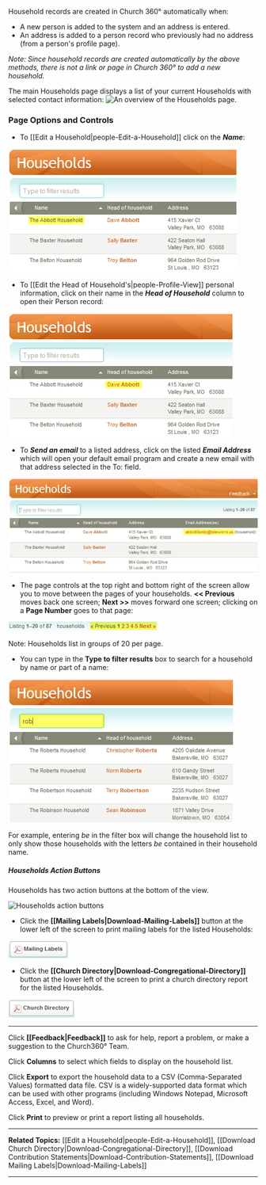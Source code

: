 Household records are created in Church 360° automatically when:

-   A new person is added to the system and an address is entered.
-   An address is added to a person record who previously had no address
    (from a person's profile page).

*Note: Since household records are created automatically by the above
methods, there is not a link or page in Church 360° to add a new
household.*

The main Households page displays a list of your current
Households with selected contact information: ![An overview of the
Households
page.](People_Households_01.JPG "An overview of the Households page.")

### Page Options and Controls

-   To [[Edit a Household|people-Edit-a-Household]] click on the
    ***Name***:

![Clicking a Name](People_Households_02.JPG "Clicking a Name")

-   To [[Edit the Head of Household's|people-Profile-View]] personal
    information, click on their name in the ***Head of Household***
    column to open their Person record:

![Head of Household](People_Households_03.JPG "Head of Household")

-   To ***Send an email*** to a listed address, click on the listed
    ***Email Address*** which will open your default email program and
    create a new email with that address selected in the To: field.

![Sending email](People_Households_04.JPG "Sending email")

-   The page controls at the top right and bottom right of the screen
    allow you to move between the pages of your households. **\<\<
    Previous** moves back one screen; **Next \>\>** moves forward one
    screen; clicking on a **Page Number** goes to that page:

![Page Controls](People_Households_05.JPG "Page Controls")

Note: Households list in groups of 20 per page.

-   You can type in the **Type to filter results** box to search for a
    household by name or part of a name:

![Search/Filtering](People_Households_06.JPG "Search/Filtering")

For example, entering *be* in the filter box will change the household
list to only show those households with the letters *be* contained in
their household name.

##### Households Action Buttons

Households has two action buttons at the bottom of the view.

![Households action
buttons](Households_action_buttons.jpg "Households action buttons")

-   Click the **[[Mailing Labels|Download-Mailing-Labels]]** button
    at the lower left of the screen to print mailing labels for the
    listed Households:

![Mailing Labels](Mailing_Labels_button.JPG "Mailing Labels")

-   Click the **[[Church
    Directory|Download-Congregational-Directory]]** button at the
    lower left of the screen to print a church directory report for the
    listed Households.

![Church Directory](Church_Directory_button.JPG "Church Directory")

* * * * *

Click **[[Feedback|Feedback]]** to ask for help, report a problem, or make a
suggestion to the Church360° Team.

Click **Columns** to select which fields to display on the household
list.

Click **Export** to export the household data to a CSV (Comma-Separated
Values) formatted data file. CSV is a widely-supported data format which
can be used with other programs (including Windows Notepad, Microsoft
Access, Excel, and Word).

Click **Print** to preview or print a report listing all households.

* * * * *

**Related Topics:** [[Edit a Household|people-Edit-a-Household]],
[[Download Church Directory|Download-Congregational-Directory]],
[[Download Contribution
Statements|Download-Contribution-Statements]], [[Download Mailing
Labels|Download-Mailing-Labels]]

* * * * *
